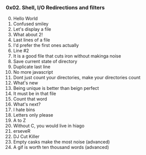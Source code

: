### 0x02. Shell, I/O Redirections and filters

0. Hello World
1. Confused smiley
2. Let's display a file
3. What about 2!
4. Last lines of a file
5. I'd prefer the first ones actually
6. Line #2
7. It is a good file that cuts iron without makinga noise
8. Save current state of directory
9. Duplicate last line
10. No more javascript
11. Dont just count your directories, make your directories count
12. What's new
13. Being unique is better than beign perfect
14. It must be in that file
15. Count that word
16. What's next?
17. I hate bins
18. Letters only please
19. A to Z
20. Without C, you would live in hiago
21. erseveR
22. DJ Cut Killer
23. Empty casks make the most noise (advanced)
24. A gif is worth ten thousand words (advanced)

